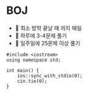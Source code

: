 
 # BOJ 


- 📌 최소 방학 끝날 때 까지 매일
- 📌 하루에 3-4문제 풀기
- 📌 일주일에 25문제 이상 풀기

```
#include <iostream>
using namespace std;

int main() {
    ios::sync_with_stdio(0);
    cin.tie(0);
}
```
